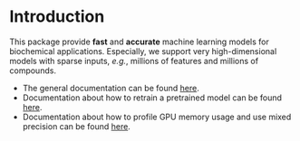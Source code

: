# Introduction

This package provide **fast** and **accurate** machine learning models for biochemical applications.
Especially, we support very high-dimensional models with sparse inputs, *e.g.*, millions of features and millions of compounds.
- The general documentation can be found [here](docs/main.md).
- Documentation about how to retrain a pretrained model can be found [here](docs/local_trunk.md).
- Documentation about how to profile GPU memory usage and use mixed precision can be found [here](docs/memprofile.md).

